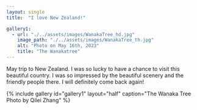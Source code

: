 ```yaml
---
layout: single
title:  "I love New Zealand!"

gallery1:
  - url: "./../assets/images/WanakaTree_hd.jpg"
    image_path: "./../assets/images/WanakaTree_th.jpg"
    alt: "Photo on May 16th, 2023"
    title: "The Wanakatree"
---
```


May trip to New Zealand. I was so lucky to have a chance to visit this beautiful country. I was so impressed by the beautiful scenery and the friendly people there. I will definitely come back again!

{% include gallery id="gallery1" layout="half" caption="The Wanaka Tree Photo by Qilei Zhang" %}



